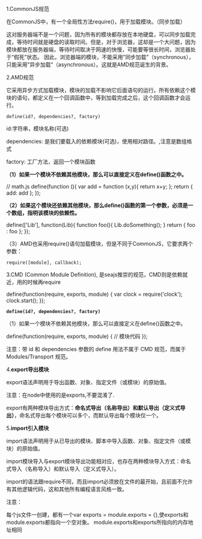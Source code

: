 1.CommonJS规范

 在CommonJS中，有一个全局性方法require()，用于加载模块。（同步加载）

这对服务器端不是一个问题，因为所有的模块都存放在本地硬盘，可以同步加载完成，等待时间就是硬盘的读取时间。但是，对于浏览器，这却是一个大问题，因为模块都放在服务器端，等待时间取决于网速的快慢，可能要等很长时间，浏览器处于”假死”状态。 因此，浏览器端的模块，不能采用”同步加载”（synchronous），只能采用”异步加载”（asynchronous）。这就是AMD规范诞生的背景。

2.AMD规范

它采用异步方式加载模块，模块的加载不影响它后面语句的运行。所有依赖这个模块的语句，都定义在一个回调函数中，等到加载完成之后，这个回调函数才会运行。

`define(id?, dependencies?, factory)`

id:字符串，模块名称(可选)

dependencies: 是我们要载入的依赖模块(可选)，使用相对路径。,注意是数组格式

factory: 工厂方法，返回一个模块函数

**（1）如果一个模块不依赖其他模块，那么可以直接定义在define()函数之中。**

// math.js
define(function (){
   var add = function (x,y){
     return x+y;
    };
    return {
      add: add
   };
});

**（2）如果这个模块还依赖其他模块，那么define()函数的第一个参数，必须是一个数组，指明该模块的依赖性。**

define(['Lib'], function(Lib){
         function foo(){
            Lib.doSomething();
         }
          return {
             foo : foo
              };
         });

（3）AMD也采用require()语句加载模块，但是不同于CommonJS，它要求两个参数：

`require([module], callback);`

3.CMD (Common Module Definition), 是seajs推崇的规范，CMD则是依赖就近，用的时候再require

define(function(require, exports, module) {
var clock = require('clock');
clock.start();
});

**`define(id?, dependencies?, factory)`**

（1）如果一个模块不依赖其他模块，那么可以直接定义在define()函数之中。

define(function(require, exports, module) {
// 模块代码
});

注意：带 id 和 dependencies 参数的 define 用法不属于 CMD 规范，而属于 Modules/Transport 规范。

4.**export导出模块**

export语法声明用于导出函数、对象、指定文件（或模块）的原始值。

注意：在node中使用的是exports,不要混淆了.

export有两种模块导出方式：**命名式导出（名称导出）和默认导出（定义式导出）**，命名式导出每个模块可以多个，而默认导出每个模块仅一个。

5.**import引入模块**

import语法声明用于从已导出的模块、脚本中导入函数、对象、指定文件（或模块）的原始值。

import模块导入与export模块导出功能相对应，也存在两种模块导入方式：命名式导入（名称导入）和默认导入（定义式导入）。

import的语法跟require不同，而且import必须放在文件的最开始，且前面不允许有其他逻辑代码，这和其他所有编程语言风格一致。

注意：

每个js文件一创建，都有一个var exports = module.exports = {},使exports和module.exports都指向一个空对象。 module.exports和exports所指向的内存地址相同